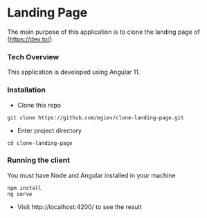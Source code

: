 # Landing Page
The main purpose of this application is to clone the landing page of (https://dev.to/).

### Tech Overview
This application is developed using Angular 11.

### Installation

- Clone this repo

`git clone https://github.com/egiev/clone-landing-page.git`

- Enter project directory

`cd clone-landing-page`

### Running the client
You must have Node and Angular installed in your machine
````````````````````
npm install
ng serve
````````````````````

- Visit http://localhost:4200/ to see the result
